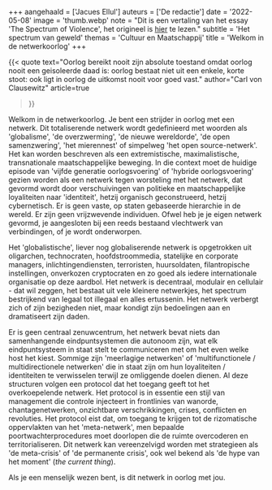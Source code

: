 +++
aangehaald = ['Jacues Ellul']
auteurs = ['De redactie']
date = '2022-05-08'
image = 'thumb.webp'
note = "Dit is een vertaling van het essay 'The Spectrum of Violence', het origineel is [hier](https://schwabstack.substack.com/p/the-spectrum-of-violence) te lezen."
subtitle = 'Het spectrum van geweld'
themas = 'Cultuur en Maatschappij'
title = 'Welkom in de netwerkoorlog'
+++

{{< quote
	text="Oorlog bereikt nooit zijn absolute toestand omdat oorlog nooit een geisoleerde daad is: oorlog bestaat niet uit een enkele, korte stoot: ook ligt in oorlog de uitkomst nooit voor goed vast."
	author="Carl von Clausewitz"
	article=true
>}}

Welkom in de netwerkoorlog. Je bent een strijder in oorlog met een netwerk. Dit totaliserende netwerk wordt gedefinieerd met woorden als 'globalisme', 'de overzwerming', 'de nieuwe wereldorde', 'de open samenzwering', 'het mierennest' of simpelweg 'het open source-netwerk'. Het kan worden beschreven als een extremistische, maximalistische, transnationale maatschappelijke beweging. In die context moet de huidige episode van 'vijfde generatie oorlogsvoering' of 'hybride oorlogsvoering'  gezien worden als een netwerk tegen worsteling met het netwerk, dat gevormd wordt door verschuivingen van politieke en maatschappelijke loyaliteiten naar 'identiteit', hetzij organisch geconstrueerd, hetzij cybernetisch. Er is geen vaste, op staten gebaseerde hierarchie in de wereld. Er zijn geen vrijzwevende individuen. Ofwel heb je je eigen netwerk gevormd, je aangesloten bij een reeds bestaand vlechtwerk van verbindingen, of je wordt onderworpen.

Het 'globalistische', liever nog globaliserende netwerk is opgetrokken uit oligarchen, technocraten, hoofdstroommedia, statelijke en corporate managers, inlichtingendiensten, terroristen, huursoldaten, filantropische instellingen, onverkozen cryptocraten en zo goed als iedere internationale organisatie op deze aardbol. Het netwerk is decentraal, modulair en cellulair - dat wil zeggen, het bestaat uit vele kleinere netwerkjes, het spectrum bestrijkend van legaal tot illegaal en alles ertussenin. Het netwerk verbergt zich of zijn bezigheden niet, maar kondigt zijn bedoelingen aan en dramatiseert zijn daden.

Er is geen centraal zenuwcentrum, het netwerk bevat niets dan samenhangende eindpuntsystemen die autonoom zijn, wat elk eindpuntsysteem in staat stelt te communiceren met om het even welke host het kiest. Sommige zijn 'meerlagige netwerken' of 'multifunctionele / multidirectionele netwerken' die in staat zijn om hun loyaliteiten / identiteiten te verwisselen terwijl ze omliggende doelen dienen. Al deze structuren volgen een protocol dat het toegang geeft tot het overkoepelende netwerk. Het protocol is in essentie een stijl van management die controle injecteert in frontlinies van wanorde, chantagenetwerken, onzichtbare verschrikkingen, crises, conflicten en revoluties. Het protocol eist dat, om toegang te krijgen tot de rizomatische oppervlakten van het 'meta-netwerk', men bepaalde poortwachterprocedures moet doorlopen die de ruimte overcoderen en territorialiseren. Dit netwerk kan vereenzelvigd worden met strategieen als 'de meta-crisis' of 'de permanente crisis', ook wel bekend als 'de hype van het moment' (_the current thing_).

Als je een menselijk wezen bent, is dit netwerk in oorlog met jou.
